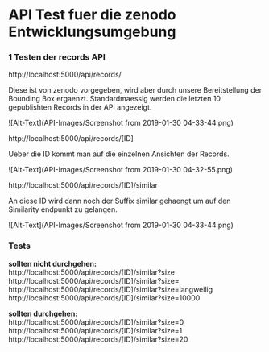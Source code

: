 # API Test fuer die zenodo Entwicklungsumgebung

### 1 Testen der records API

http://localhost:5000/api/records/

Diese ist von zenodo vorgegeben, wird aber durch unsere Bereitstellung der Bounding Box ergaenzt.
Standardmaessig werden die letzten 10 gepublishten Records in der API angezeigt. 

![Alt-Text](API-Images/Screenshot from 2019-01-30 04-33-44.png)

http://localhost:5000/api/records/[ID]

Ueber die ID kommt man auf die einzelnen Ansichten der Records.

![Alt-Text](API-Images/Screenshot from 2019-01-30 04-32-55.png)

http://localhost:5000/api/records/[ID]/similar

An diese ID wird dann noch der Suffix similar gehaengt um auf den Similarity endpunkt zu gelangen.

![Alt-Text](API-Images/Screenshot from 2019-01-30 04-33-44.png)

### Tests

__sollten nicht durchgehen:__<br>
http://localhost:5000/api/records/[ID]/similar?size <br>
http://localhost:5000/api/records/[ID]/similar?size= <br>
http://localhost:5000/api/records/[ID]/similar?size=langweilig <br>
http://localhost:5000/api/records/[ID]/similar?size=10000 <br>

__sollten durchgehen:__<br>
http://localhost:5000/api/records/[ID]/similar?size=0 <br>
http://localhost:5000/api/records/[ID]/similar?size=1 <br>
http://localhost:5000/api/records/[ID]/similar?size=20 <br>